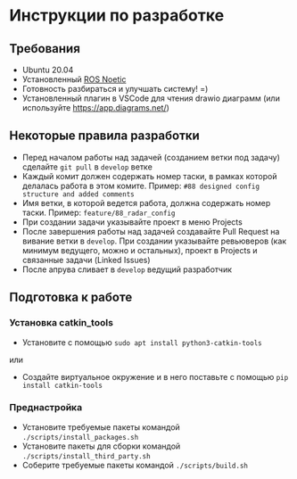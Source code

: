 # Инструкции по разработке

## Требования

- Ubuntu 20.04
- Установленный [ROS Noetic](http://wiki.ros.org/noetic/Installation)
- Готовность разбираться и улучшать систему! =)
- Установленный плагин в VSCode для чтения drawio диаграмм (или используйте https://app.diagrams.net/)

## Некоторые правила разработки

- Перед началом работы над задачей (созданием ветки под задачу) сделайте `git pull` в `develop` ветке
- Каждый комит должен содержать номер таски, в рамках которой делалась работа в этом комите. Пример: `#88 designed config structure and added comments`
- Имя ветки, в которой ведется работа, должна содержать номер таски. Пример: `feature/88_radar_config`
- При создании задачи указывайте проект в меню Projects
- После завершения работы над задачей создавайте Pull Request на вивание ветки в `develop`. При создании указывайте ревьюверов (как минимум ведущего, можно и остальных), проект в Projects и связанные задачи (Linked Issues)
- После апрува сливает в `develop` ведущий разработчик


## Подготовка к работе

### Установка catkin_tools

- Установите с помощью `sudo apt install python3-catkin-tools`

или

- Создайте виртуальное окружение и в него поставьте с помощью `pip install catkin-tools`

### Преднастройка

- Установите требуемые пакеты командой `./scripts/install_packages.sh`
- Установите пакеты для сборки командой `./scripts/install_third_party.sh`
- Соберите требуемые пакеты командой `./scripts/build.sh`

